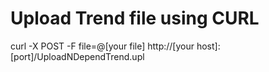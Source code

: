 

# Upload Trend file using CURL

   curl -X POST -F file=@[your file] http://[your host]:[port]/UploadNDependTrend.upl

  
